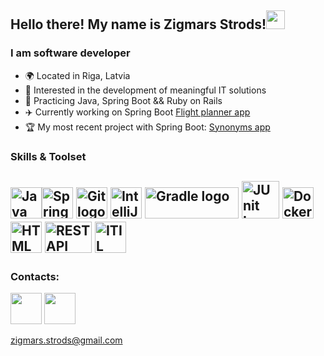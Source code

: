 ## Hello there! My name is Zigmars Strods!<img src="https://raw.githubusercontent.com/MartinHeinz/MartinHeinz/master/wave.gif" width="30px">
### I am software developer
- 🌍 Located in Riga, Latvia
- 👀 Interested in the development of meaningful IT solutions
- 🌱 Practicing Java, Spring Boot && Ruby on Rails
- ✈️ Currently working on Spring Boot [Flight planner app](https://github.com/zigmarsstrods/flight-planner)
- 🏆 My most recent project with Spring Boot: [Synonyms app](https://github.com/zigmarsstrods/synonyms-app) 
### Skills & Toolset
<picture><img src="https://cdn.worldvectorlogo.com/logos/java.svg" unselectable="on" alt="Java logo" width="50" height="50"/></picture><picture><img src="https://cdn.worldvectorlogo.com/logos/spring-3.svg" alt="Spring Boot logo" width="50" height="50"/></picture>  <picture><img src="https://cdn.worldvectorlogo.com/logos/git-icon.svg" alt="Git logo" width="50" height="50"/></picture>  <picture><img src="https://cdn.worldvectorlogo.com/logos/intellij-idea-1.svg" alt="IntelliJ IDEA logo" width="50" height="50"/></picture>  <picture><img src="https://cdn.worldvectorlogo.com/logos/gradle-1.svg" alt="Gradle logo" width="150" height="50"/></picture>  <picture><img src="https://avatars.githubusercontent.com/u/874086?s=200&v=4" alt="JUnit Logo" width="60" height="60"/></picture>  <picture><img src="https://cdn.worldvectorlogo.com/logos/docker.svg" alt="Docker Logo" width="50" height="50"/></picture>  <picture><img src="https://cdn.worldvectorlogo.com/logos/html-1.svg" alt="HTML Logo" width="50" height="50"/></picture>  <picture><img src="https://www.opc-router.com/wp-content/uploads/2020/04/icon_rest_webservice_600x400px-400x267.png" alt="REST API Logo" width="75" height="50"/></picture>  <picture><img src="https://gedvillo.com/wp-content/webpc-passthru.php?src=https://gedvillo.com/wp-content/uploads/2022/05/Untitled-design-8-1.png&nocache=1" alt="ITIL Logo" width="50" height="50"/></picture>
---
### Contacts:
<p align="left"> <a href="https://www.facebook.com/zigmars.strods" target="_blank" rel="noreferrer"><img src="https://raw.githubusercontent.com/danielcranney/readme-generator/main/public/icons/socials/facebook.svg" width="50" height="50" /></a>  <a href="https://www.linkedin.com/in/zigmars-strods/" target="_blank" rel="noreferrer"><img src="https://raw.githubusercontent.com/danielcranney/readme-generator/main/public/icons/socials/linkedin.svg" width="50" height="50" /></a></p>

[zigmars.strods@gmail.com](mailto:zigmars.strods@gmail.com)
